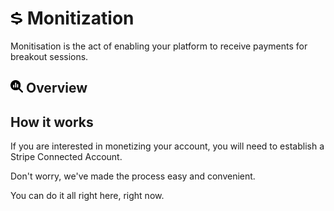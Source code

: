 # <img src="https://raw.githubusercontent.com/vishaldhole173/pro-stream-documentation/main/fontawesome/svgs/solid/dollar-sign.svg" width="20" height="20"> Monitization

Monitisation is the act of enabling your platform to receive payments for breakout sessions.

## <img src="https://raw.githubusercontent.com/vishaldhole173/pro-stream-documentation/main/fontawesome/svgs/solid/magnifying-glass-chart.svg" width="20" height="20"> Overview

## How it works

If you are interested in monetizing your account, you will need to establish a Stripe Connected Account.

Don't worry, we've made the process easy and convenient.

You can do it all right here, right now.




